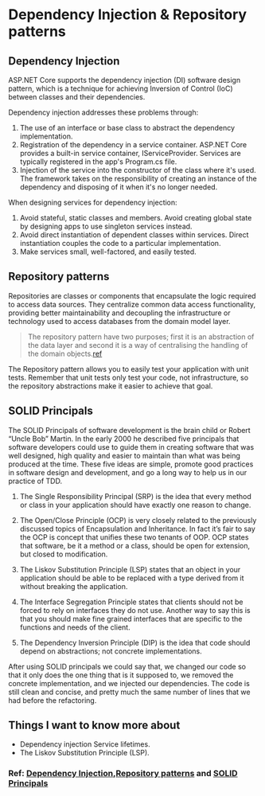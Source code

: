 # Dependency Injection & Repository patterns
## Dependency Injection
ASP.NET Core supports the dependency injection (DI) software design pattern, which is a technique for achieving Inversion of Control (IoC) between classes and their dependencies.

Dependency injection addresses these problems through:
1. The use of an interface or base class to abstract the dependency implementation.
2. Registration of the dependency in a service container. ASP.NET Core provides a built-in service container, IServiceProvider. Services are typically registered in the app's Program.cs file.
3. Injection of the service into the constructor of the class where it's used. The framework takes on the responsibility of creating an instance of the dependency and disposing of it when it's no longer needed.

When designing services for dependency injection:
1. Avoid stateful, static classes and members. Avoid creating global state by designing apps to use singleton services instead.
2. Avoid direct instantiation of dependent classes within services. Direct instantiation couples the code to a particular implementation.
3. Make services small, well-factored, and easily tested.

## Repository patterns
Repositories are classes or components that encapsulate the logic required to access data sources. They centralize common data access functionality, providing better maintainability and decoupling the infrastructure or technology used to access databases from the domain model layer.

> The repository pattern have two purposes; first it is an abstraction of the data layer and second it is a way of centralising the handling of the domain objects.[ref](https://medium.com/@pererikbergman/repository-design-pattern-e28c0f3e4a30)

The Repository pattern allows you to easily test your application with unit tests. Remember that unit tests only test your code, not infrastructure, so the repository abstractions make it easier to achieve that goal.

## SOLID Principals
The SOLID Principals of software development is the brain child or Robert “Uncle Bob” Martin. In the early 2000 he described five principals that software developers could use to guide them in creating software that was well designed, high quality and easier to maintain than what was being produced at the time. These five ideas are simple, promote good practices in software design and development, and go a long way to help us in our practice of TDD.

1. The Single Responsibility Principal (SRP) is the idea that every method or class in your application should have exactly one reason to change.

2. The Open/Close Principle (OCP) is very closely related to the previously discussed topics of Encapsulation and Inheritance. In fact it’s fair to say the OCP is concept that unifies these two tenants of OOP. OCP states that software, be it a method or a class, should be open for extension, but closed to modification.

3. The Liskov Substitution Principle (LSP) states that an object in your application should be able to be replaced with a type derived from it without breaking the application.

4. The Interface Segregation Principle states that clients should not be forced to rely on interfaces they do not use. Another way to say this is that you should make fine grained interfaces that are specific to the functions and needs of the client.

5. The Dependency Inversion Principle (DIP) is the idea that code should depend on abstractions; not concrete implementations.

After using SOLID principals we could say that, we changed our code so that it only does the one thing that is it supposed to, we removed the concrete implementation, and we injected our dependencies.  The code is still clean and concise, and pretty much the same number of lines that we had before the refactoring.

## Things I want to know more about
- Dependency injection Service lifetimes.
- The Liskov Substitution Principle (LSP).


### Ref: [Dependency Injection](https://docs.microsoft.com/en-us/aspnet/core/fundamentals/dependency-injection?view=aspnetcore-6.0),[Repository patterns](https://docs.microsoft.com/en-us/aspnet/core/fundamentals/repository-pattern?view=aspnetcore-2.1) and [SOLID Principals](https://www.telerik.com/blogs/30-days-of-tdd-day-five-make-your-code-solid)